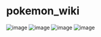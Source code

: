 # pokemon_wiki
![image](https://github.com/giaptai/pokemon_wiki/assets/102518847/5f65e03a-b4a0-4b2b-b8ba-0ff5a36469e2)
![image](https://github.com/giaptai/pokemon_wiki/assets/102518847/d2f09525-0cd5-4889-84c2-f55139e12610)
![image](https://github.com/giaptai/pokemon_wiki/assets/102518847/b2231688-6244-45ed-b709-17001146d641)
![image](https://github.com/giaptai/pokemon_wiki/assets/102518847/3deb3ad6-0bd8-40c1-991e-082451964995)




